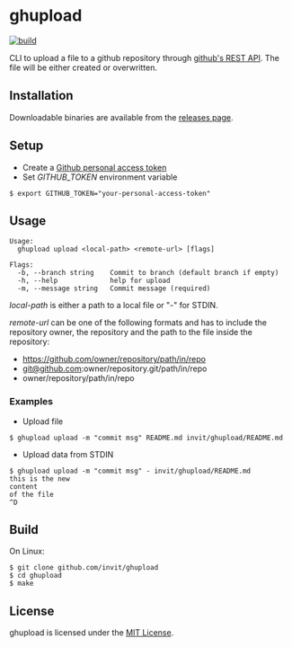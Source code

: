 # ghupload

[![build](https://github.com/invit/ghupload/actions/workflows/build.yml/badge.svg)](https://github.com/invit/ghupload/actions/workflows/build.yml)

CLI to upload a file to a github repository through [github's REST API](https://docs.github.com/en/rest/reference/repos#create-or-update-file-contents). The file will be either created or overwritten.

## Installation

Downloadable binaries are available from the [releases page](https://github.com/invit/ghupload/releases/latest).

## Setup

* Create a [Github personal access token](https://docs.github.com/en/github/authenticating-to-github/creating-a-personal-access-token)
* Set _GITHUB_TOKEN_ environment variable 

```shell
$ export GITHUB_TOKEN="your-personal-access-token"
```

## Usage

```
Usage:
  ghupload upload <local-path> <remote-url> [flags]

Flags:
  -b, --branch string    Commit to branch (default branch if empty)
  -h, --help             help for upload
  -m, --message string   Commit message (required)
```
_local-path_ is either a path to a local file or "-" for STDIN. 

_remote-url_ can be one of the following formats and has to include the repository owner, the repository and the path to the file inside the repository:
* https://github.com/owner/repository/path/in/repo
* git@github.com:owner/repository.git/path/in/repo
* owner/repository/path/in/repo

### Examples

* Upload file

```shell
$ ghupload upload -m "commit msg" README.md invit/ghupload/README.md
```

* Upload data from STDIN

```shell
$ ghupload upload -m "commit msg" - invit/ghupload/README.md
this is the new 
content 
of the file
^D
```

## Build

On Linux:

```
$ git clone github.com/invit/ghupload 
$ cd ghupload
$ make 
```

## License

ghupload is licensed under the [MIT License](http://opensource.org/licenses/MIT).
